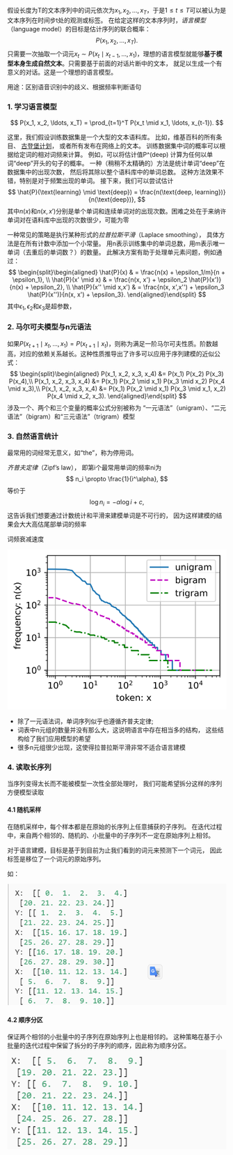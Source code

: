  假设长度为T的文本序列中的词元依次为$x_1, x_2, \ldots, x_T$，于是$1 \leq t \leq T$可以被认为是文本序列在时间步t处的观测或标签。 在给定这样的文本序列时，*语言模型*（language model）的目标是估计序列的联合概率：
$$
P(x_1, x_2, \ldots, x_T).
$$
只需要一次抽取一个词元$x_t \sim P(x_t \mid x_{t-1}, \ldots, x_1)$，理想的语言模型就能够**基于模型本身生成自然文本**。只需要基于前面的对话片断中的文本， 就足以生成一个有意义的对话。这是一个理想的语言模型。

用途：区别语音识别中的歧义、根据频率判断语句

### 1. 学习语言模型

$$
P(x_1, x_2, \ldots, x_T) = \prod_{t=1}^T P(x_t  \mid  x_1, \ldots, x_{t-1}).
$$

这里，我们假设训练数据集是一个大型的文本语料库。 比如，维基百科的所有条目、 [古登堡计划](https://en.wikipedia.org/wiki/Project_Gutenberg)， 或者所有发布在网络上的文本。 训练数据集中词的概率可以根据给定词的相对词频来计算。 例如，可以将估计值P^(deep) 计算为任何以单词“deep”开头的句子的概率。 一种（稍稍不太精确的）方法是统计单词“deep”在数据集中的出现次数， 然后将其除以整个语料库中的单词总数。 这种方法效果不错，特别是对于频繁出现的单词。 接下来，我们可以尝试估计
$$
\hat{P}(\text{learning} \mid \text{deep}) = \frac{n(\text{deep, learning})}{n(\text{deep})},
$$
其中$n(x)$和$n(x, x')$分别是单个单词和连续单词对的出现次数。困难之处在于来纳许单词对在语料库中出现的次数很少，可能为零

一种常见的策略是执行某种形式的*拉普拉斯平滑*（Laplace smoothing）， 具体方法是在所有计数中添加一个小常量。 用n表示训练集中的单词总数，用m表示唯一单词（去重后的单词数？）的数量。 此解决方案有助于处理单元素问题，例如通过：
$$
\begin{split}\begin{aligned}
    \hat{P}(x) & = \frac{n(x) + \epsilon_1/m}{n + \epsilon_1}, \\
    \hat{P}(x' \mid x) & = \frac{n(x, x') + \epsilon_2 \hat{P}(x')}{n(x) + \epsilon_2}, \\
    \hat{P}(x'' \mid x,x') & = \frac{n(x, x',x'') + \epsilon_3 \hat{P}(x'')}{n(x, x') + \epsilon_3}.
\end{aligned}\end{split}
$$
其中$\epsilon_1,\epsilon_2$和$\epsilon_3$是超参数，

### 2. 马尔可夫模型与n元语法

如果$P(x_{t+1} \mid x_t, \ldots, x_1) = P(x_{t+1} \mid x_t)$，则称为满足一阶马尔可夫性质。阶数越高，对应的依赖关系越长。这种性质推导出了许多可以应用于序列建模的近似公式：
$$
\begin{split}\begin{aligned}
P(x_1, x_2, x_3, x_4) &=  P(x_1) P(x_2) P(x_3) P(x_4),\\
P(x_1, x_2, x_3, x_4) &=  P(x_1) P(x_2  \mid  x_1) P(x_3  \mid  x_2) P(x_4  \mid  x_3),\\
P(x_1, x_2, x_3, x_4) &=  P(x_1) P(x_2  \mid  x_1) P(x_3  \mid  x_1, x_2) P(x_4  \mid  x_2, x_3).
\end{aligned}\end{split}
$$
涉及一个、两个和三个变量的概率公式分别被称为 “一元语法”（unigram）、“二元语法”（bigram）和“三元语法”（trigram）模型

### 3. 自然语言统计

最常用的词经常无意义，如“the”，称为停用词。

*齐普夫定律*（Zipf’s law）， 即第i个最常用单词的频率ni为
$$
n_i \propto \frac{1}{i^\alpha},
$$
等价于
$$
\log n_i = -\alpha \log i + c,
$$
这告诉我们想要通过计数统计和平滑来建模单词是不可行的， 因为这样建模的结果会大大高估尾部单词的频率

词频衰减速度

![../_images/output_language-models-and-dataset_789d14_51_0.svg](imags/output_language-models-and-dataset_789d14_51_0.svg)

- 除了一元语法词，单词序列似乎也遵循齐普夫定律;
- 词表中n元组的数量并没有那么大，这说明语言中存在相当多的结构， 这些结构给了我们应用模型的希望
- 很多n元组很少出现，这使得拉普拉斯平滑非常不适合语言建模

### 4. 读取长序列

当序列变得太长而不能被模型一次性全部处理时， 我们可能希望拆分这样的序列方便模型读取

#### 4.1 随机采样

在随机采样中，每个样本都是在原始的长序列上任意捕获的子序列。 在迭代过程中，来自两个相邻的、随机的、小批量中的子序列不一定在原始序列上相邻。

对于语言建模，目标是基于到目前为止我们看到的词元来预测下一个词元， 因此标签是移位了一个词元的原始序列。

如：

![image-20221018110953684](imags/image-20221018110953684.png)

#### 4.2 顺序分区

保证两个相邻的小批量中的子序列在原始序列上也是相邻的。 这种策略在基于小批量的迭代过程中保留了拆分的子序列的顺序，因此称为顺序分区。![image-20221018111123864](imags/image-20221018111123864.png)